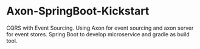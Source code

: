# Axon-SpringBoot-Kickstart
CQRS with Event Sourcing. Using Axon for event sourcing and axon server for event stores. Spring Boot to develop microservice and gradle as build tool.

